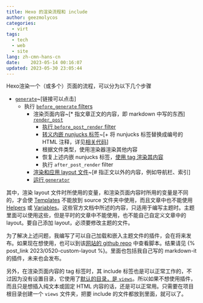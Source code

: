 ```yaml
---
title: Hexo 的渲染流程和 include
author: geezmolycos
categories:
  - virt
tags:
  - tech
  - web
  - site
lang: zh-cmn-hans-cn
date:    2023-05-14 00:16:07
updated: 2023-05-30 23:05:44
---
```


Hexo渲染一个（或多个）页面的流程，可以分为以下几个步骤

- [`generate`](https://github.com/hexojs/hexo/blob/8b95bbc722e5c77a7e8125441ed64d2ea3524ac0/lib/hexo/index.js#L442)~[链接可以点击]
  - 执行 [`before_generate` filters](https://github.com/hexojs/hexo/blob/8b95bbc722e5c77a7e8125441ed64d2ea3524ac0/lib/hexo/index.js#LL452C9-L452C9)
    - 渲染页面内容~[* 指文章正文的内容，即 markdown 中写的东西] [`render_post`](https://github.com/hexojs/hexo/blob/8b95bbc722e5c77a7e8125441ed64d2ea3524ac0/lib/plugins/filter/before_generate/render_post.js)
      - [执行 `before_post_render` filter](https://github.com/hexojs/hexo/blob/8b95bbc722e5c77a7e8125441ed64d2ea3524ac0/lib/hexo/post.js#LL413C30-L413C48)
      - [转义内嵌 nunjucks 标签](https://github.com/hexojs/hexo/blob/8b95bbc722e5c77a7e8125441ed64d2ea3524ac0/lib/hexo/post.js#L418)~[+ 将 nunjucks 标签替换成编号的 HTML 注释，详见[相关代码](https://github.com/hexojs/hexo/blob/8b95bbc722e5c77a7e8125441ed64d2ea3524ac0/lib/hexo/post.js#L67)]
      - 根据文件类型，使用渲染器渲染其他内容
      - 恢复上述内嵌 nunjucks 标签，[使用 tag 渲染其内容](https://github.com/hexojs/hexo/blob/8b95bbc722e5c77a7e8125441ed64d2ea3524ac0/lib/hexo/post.js#L439)
      - 执行 `after_post_render` filter
    - [渲染和应用 layout 文件](https://github.com/hexojs/hexo/blob/8b95bbc722e5c77a7e8125441ed64d2ea3524ac0/lib/hexo/index.js#L453)~[# 指正文以外的内容，例如导航栏、索引]
    - [运行 `generator`](https://github.com/hexojs/hexo/blob/8b95bbc722e5c77a7e8125441ed64d2ea3524ac0/lib/hexo/index.js#L392)

其中，渲染 layout 文件时所使用的变量，和渲染页面内容时所用的变量是不同的，才会使 [Templates] 不能放到 source 文件夹中使用，而且文章中也不能使用 [Helpers] 或 [Variables]。这些官方文档中所述的内容，只适用于编写主题时。主题里面可以使用这些，但是平时的文章中不能使用，也不能自己自定义文章中的 layout。要自己添加 layout，必须要修改主题的文件。

为了解决上述问题，我编写了可以自己加载和嵌入主题文件的插件，会在将来发布。如果现在想使用，也可以到该[网站的 github repo] 中查看脚本。结果请见 {% post_link 2023/0520-custom-layout %}。里面也包括我自己写的 markdown-it 的插件，未来也会发布。

另外，在渲染页面内容的 tag 标签时，其 include 标签也是可以正常工作的，不过因为没有设置目录，它使用了[默认的目录，是 `views`](https://github.com/mozilla/nunjucks/blob/ea0d6d5396d39d9eed1b864febb36fbeca908f23/nunjucks/src/environment.js#LL68C56-L68C56)。所以如果不想使用插件，而且只是想插入纯文本或固定 HTML 内容的话，还是可以正常用。只需要在项目根目录创建一个 `views` 文件夹，把要 include 的文件都放到里面，就可以了。

[Templates]: https://hexo.io/docs/templates
[Helpers]: https://hexo.io/docs/helpers
[Variables]: https://hexo.io/docs/variables
[网站的 github repo]: https://github.com/geezmolycos/geezmolycos.github.io
